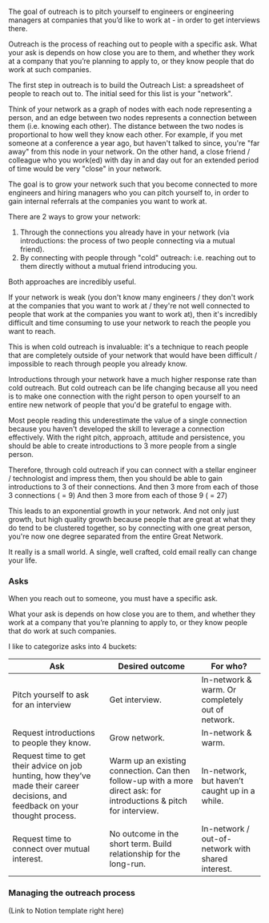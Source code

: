 The goal of outreach is to pitch yourself to engineers or engineering managers at companies that you’d like to work at - in order to get interviews there.

Outreach is the process of reaching out to people with a specific ask. What your ask is depends on how close you are to them, and whether they work at a company that you’re planning to apply to, or they know people that do work at such companies.

The first step in outreach is to build the Outreach List: a spreadsheet of people to reach out to. The initial seed for this list is your "network". 

Think of your network as a graph of nodes with each node representing a person, and an edge between two nodes represents a connection between them (i.e. knowing each other). The distance between the two nodes is proportional to how well they know each other. For example, if you met someone at a conference a year ago, but haven't talked to since, you're "far away" from this node in your network. On the other hand, a close friend / colleague who you work(ed) with day in and day out for an extended period of time would be very "close" in your network.

The goal is to grow your network such that you become connected to more engineers and hiring managers who you can pitch yourself to, in order to gain internal referrals at the companies you want to work at.

There are 2 ways to grow your network: 
1. Through the connections you already have in your network (via introductions: the process of two people connecting via a mutual friend).
2. By connecting with people through "cold" outreach: i.e. reaching out to them directly without a mutual friend introducing you.

Both approaches are incredibly useful.

If your network is weak (you don't know many engineers / they don't work at the companies that you want to work at / they're not well connected to people that work at the companies you want to work at), then it's incredibly difficult and time consuming to use your network to reach the people you want to reach.

This is when cold outreach is invaluable: it's a technique to reach people that are completely outside of your network that would have been difficult / impossible to reach through people you already know.

Introductions through your network have a much higher response rate than cold outreach. But cold outreach can be life changing because all you need is to make one connection with the right person to open yourself to an entire new network of people that you'd be grateful to engage with.

Most people reading this underestimate the value of a single connection because you haven't developed the skill to leverage a connection effectively. With the right pitch, approach, attitude and persistence, you should be able to create introductions to 3 more people from a single person.

Therefore, through cold outreach if you can connect with a stellar engineer / technologist and impress them, then you should be able to gain introductions to 3 of their connections. 
And then 3 more from each of those 3 connections ( = 9)
And then 3 more from each of those 9 ( = 27)

This leads to an exponential growth in your network. And not only just growth, but high quality growth because people that are great at what they do tend to be clustered together, so by connecting with one great person, you're now one degree separated from the entire Great Network. 

It really is a small world. A single, well crafted, cold email really can change your life.

### Asks

When you reach out to someone, you must have a specific ask. 

What your ask is depends on how close you are to them, and whether they work at a company that you’re planning to apply to, or they know people that do work at such companies.

I like to categorize asks into 4 buckets:

| Ask | Desired outcome | For who? |
| --- | --- | --- |
| Pitch yourself to ask for an interview | Get interview. | In-network & warm. Or completely out of network. |
| Request introductions to people they know. | Grow network. | In-network & warm. |
| Request time to get their advice on job hunting, how they’ve made their career decisions, and feedback on your thought process. | Warm up an existing connection. Can then follow-up with a more direct ask: for introductions & pitch for interview. | In-network, but haven’t caught up in a while. |
| Request time to connect over mutual interest. | No outcome in the short term. Build relationship for the long-run. | In-network / out-of-network with shared interest. |



### Managing the outreach process

(Link to Notion template right here)